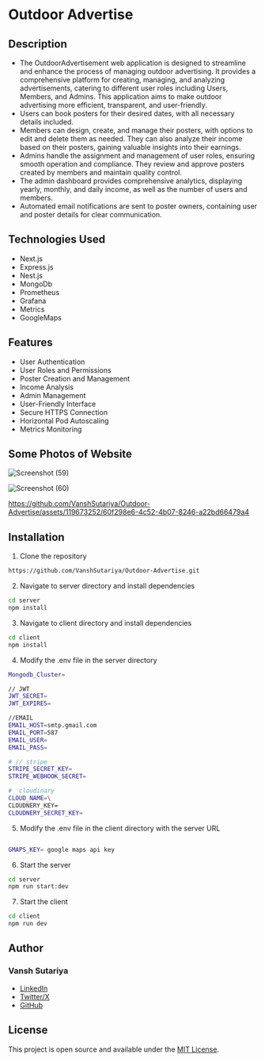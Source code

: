 # Outdoor Advertise

## Description
- The OutdoorAdvertisement web application is designed to streamline and enhance the process of managing outdoor advertising. It provides a comprehensive platform for creating, managing, and analyzing advertisements, catering to different user roles including Users, Members, and Admins. This application aims to make outdoor advertising more efficient, transparent, and user-friendly.
- Users can book posters for their desired dates, with all necessary details included.
- Members can design, create, and manage their posters, with options to edit and delete them as needed. They can also analyze their income based on their posters, gaining valuable insights into their earnings.
- Admins handle the assignment and management of user roles, ensuring smooth operation and compliance. They review and approve posters created by members and maintain quality control.
- The admin dashboard provides comprehensive analytics, displaying yearly, monthly, and daily income, as well as the number of users and members.
- Automated email notifications are sent to poster owners, containing user and poster details for clear communication.

## Technologies Used
- Next.js
- Express.js
- Nest.js
- MongoDb
- Prometheus
- Grafana
- Metrics
- GoogleMaps

## Features
- User Authentication
- User Roles and Permissions
- Poster Creation and Management
- Income Analysis
- Admin Management
- User-Friendly Interface
- Secure HTTPS Connection
- Horizontal Pod Autoscaling
- Metrics Monitoring

## Some Photos of Website

![Screenshot (59)](https://github.com/VanshSutariya/Outdoor-Advertise/assets/119673252/7ab845b5-9a2f-4b04-a478-3856e4b0f894)

![Screenshot (60)](https://github.com/VanshSutariya/Outdoor-Advertise/assets/119673252/56986264-8fe8-4e95-9d45-05e3cffc6d91)


https://github.com/VanshSutariya/Outdoor-Advertise/assets/119673252/60f298e6-4c52-4b07-8246-a22bd66479a4




## Installation
1. Clone the repository
```bash
https://github.com/VanshSutariya/Outdoor-Advertise.git
```

2. Navigate to server directory and install dependencies
```bash
cd server
npm install
```

3. Navigate to client directory and install dependencies
```bash
cd client
npm install
```

4. Modify the .env file in the server directory 
```bash
Mongodb_Cluster= 

// JWT
JWT_SECRET= 
JWT_EXPIRES=

//EMAIL
EMAIL_HOST=smtp.gmail.com 
EMAIL_PORT=587
EMAIL_USER=
EMAIL_PASS=

# // stripe 
STRIPE_SECRET_KEY= 
STRIPE_WEBHOOK_SECRET=

#  cloudinary 
CLOUD_NAME=\
CLOUDNERY_KEY=
CLOUDNERY_SECRET_KEY=
```

5. Modify the .env file in the client directory with the server URL
```bash

GMAPS_KEY= google maps api key
```

6. Start the server
```bash
cd server
npm run start:dev
```

7. Start the client
```bash
cd client
npm run dev
```

## Author
### Vansh Sutariya
- [LinkedIn](https://www.linkedin.com/in/vansh-sutariya/)
- [Twitter/X](https://x.com/vanshsutariya)
- [GitHub](https://github.com/VanshSutariya)

## License
This project is open source and available under the [MIT License](LICENSE).
